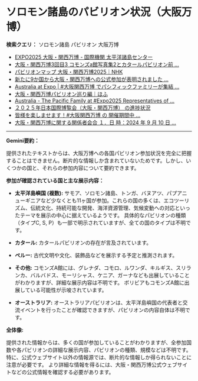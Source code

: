# ソロモン諸島のパビリオン状況（大阪万博）

**検索クエリ：** ソロモン諸島 パビリオン 大阪万博

- [EXPO2025 大阪・関西万博 - 国際機関 太平洋諸島センター](https://pic.or.jp/featured_word/10255/)
- [大阪・関西万博3回目3 コモンズa館写真集2とカタールパビリオン前 ...](https://ameblo.jp/bomuu/entry-12895014892.html)
- [パビリオンマップ 大阪・関西万博2025｜NHK](https://www3.nhk.or.jp/news/special/osaka_expo/pavilion/)
- [新たに9か国から大阪・関西万博への公式参加が表明されました ...](https://www.expo2025.or.jp/news/news-20220531-01/)
- [Australia at Expo | #大阪関西万博 でパシフィックファミリーが集結 ...](https://www.instagram.com/p/DLBl9BHzbct/)
- [大阪・関西万博パビリオン巡り編｜ほふ](https://note.com/matugeya/n/nedf39f8182d6)
- [Australia - The Pacific Family at #Expo2025 Representatives of ...](https://m.facebook.com/AustraliaatExpo/photos/the-pacific-family-at-expo2025-representatives-of-palau-papua-new-guinea-samoa-s/1029107212703976/)
- [２０２５年日本国際博覧会（大阪・関西万博） の進捗状況](https://www.cas.go.jp/jp/seisaku/expo_suisin_honbu/kankei_renraku/dai5/siryou1.pdf)
- [皆様を楽しませます！ ​#大阪関西万博 の 開催期間中 ...](https://www.facebook.com/AustraliaatExpo/posts/%E7%9A%86%E6%A7%98%E3%82%92%E6%A5%BD%E3%81%97%E3%81%BE%E3%81%9B%E3%81%BE%E3%81%99-%E5%A4%A7%E9%98%AA%E9%96%A2%E8%A5%BF%E4%B8%87%E5%8D%9A-%E3%81%AE-%E9%96%8B%E5%82%AC%E6%9C%9F%E9%96%93%E4%B8%AD%E3%82%AA%E3%83%BC%E3%82%B9%E3%83%88%E3%83%A9%E3%83%AA%E3%82%A2%E3%83%91%E3%83%93%E3%83%AA%E3%82%AA%E3%83%B3-%E3%81%A7%E3%81%AF%E6%96%87%E5%8C%96%E3%82%A4%E3%83%99%E3%83%B3%E3%83%88%E3%82%84%E3%83%91%E3%83%95%E3%82%A9%E3%83%BC%E3%83%9E%E3%83%B3%E3%82%B9%E3%81%8C%E7%9B%9B%E3%82%8A%E3%81%A0%E3%81%8F%E3%81%95%E3%82%93%E3%81%A7%E3%81%99-%E4%BB%8A%E6%9C%88%E3%81%AE%E8%A6%8B%E3%81%A9%E3%81%93%E3%82%8D%E3%81%AF%E3%81%93%E3%81%A1%E3%82%89/987983976816300/)
- [大阪・関西万博に関する関係者会合 １．日 時：2024 年 9 月 10 日 ...](https://www.cas.go.jp/jp/seisaku/osaka_kansai_banpaku/pdf/r60910_siryou1.pdf)


---

**Gemini要約：**

提供されたテキストからは、大阪万博への各国パビリオン参加状況を完全に把握することはできません。断片的な情報しか含まれていないためです。しかし、いくつかの国と、それらの参加内容について要約できます。

**参加が確認されている国と主な展示内容：**

* **太平洋島嶼国 (複数):**  サモア、ソロモン諸島、トンガ、バヌアツ、パプアニューギニアなど少なくとも11ヶ国が参加。これらの国の多くは、エコツーリズム、伝統文化、持続可能な開発、海洋資源管理、気候変動への対応といったテーマを展示の中心に据えているようです。  具体的なパビリオンの種類（タイプC, S, P）も一部で明示されていますが、全ての国のタイプは不明です。

* **カタール:** カタールパビリオンの存在が言及されています。

* **ペルー:**  古代文明や文化、装飾品などを展示する予定と推測されます。

* **その他:**  コモンズA館には、グレナダ、コモロ、ルワンダ、キルギス、スリランカ、バルバドス、モーリシャス、ケニア、ガーナなども出展していることがわかりますが、詳細な展示内容は不明です。 ボリビアもコモンズA館に出展している可能性が示唆されています。

* **オーストラリア:** オーストラリアパビリオンは、太平洋島嶼国の代表者と交流イベントを行ったことが確認できますが、パビリオンの内容自体は不明です。


**全体像:**

提供された情報からは、多くの国が参加していることがわかりますが、全参加国数や各パビリオンの詳細な展示内容、パビリオンの種類、規模などは不明です。  特に、公式ウェブサイト以外の情報源では、断片的な情報しか得られないことに注意が必要です。  より詳細な情報を得るには、大阪・関西万博公式ウェブサイトなどの公式情報を確認する必要があります。

